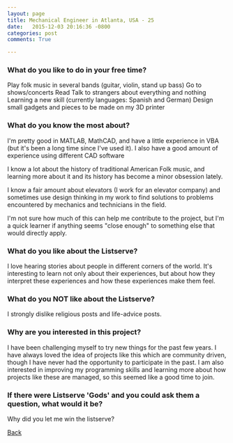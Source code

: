 ```yaml
---
layout: page
title: Mechanical Engineer in Atlanta, USA - 25
date:   2015-12-03 20:16:36 -0800
categories: post
comments: True

---
```


### What do you like to do in your free time?
<p>Play folk music in several bands (guitar, violin, stand up bass)
Go to shows/concerts
Read
Talk to strangers about everything and nothing
Learning a new skill (currently languages: Spanish and German)
Design small gadgets and pieces to be made on my 3D printer</p>

### What do you know the most about?
<p>I'm pretty good in MATLAB, MathCAD, and have a little experience in VBA (but it's been a long time since I've used it).
I also have a good amount of experience using different CAD software

I know a lot about the history of traditional American Folk music, and learning more about it and its history has become a minor obsession lately.

I know a fair amount about elevators (I work for an elevator company) and sometimes use design thinking in my work to find solutions to problems encountered by mechanics and technicians in the field. 

I'm not sure how much of this can help me contribute to the project, but I'm a quick learner if anything seems "close enough" to something else that would directly apply.</p>

### What do you like about the Listserve?
<p>I love hearing stories about people in different corners of the world. It's interesting to learn not only about their experiences, but about how they interpret these experiences and how these experiences make them feel.</p>

### What do you NOT like about the Listserve?
<p>I strongly dislike religious posts and life-advice posts.</p>

### Why are you interested in this project?
<p>I have been challenging myself to try new things for the past few years.  I have always loved the idea of projects like this which are community driven, though I have never had the opportunity to participate in the past.  I am also interested in improving my programming skills and learning more about how projects like these are managed, so this seemed like a good time to join.

</p>

### If there were Listserve 'Gods' and you could ask them a question, what would it be?
<p>Why did you let me win the listserve?</p>

[Back][1]

[1]: /home/responders/all